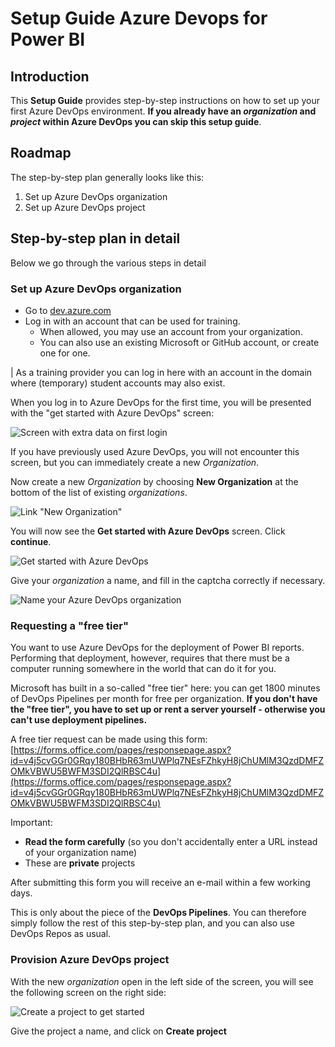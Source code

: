 # Setup Guide Azure Devops for Power BI

## Introduction

This **Setup Guide** provides step-by-step instructions on how to set up your first Azure DevOps environment. **If you already have an *organization* and *project* within Azure DevOps you can skip this setup guide**.

## Roadmap

The step-by-step plan generally looks like this:

1. Set up Azure DevOps organization
2. Set up Azure DevOps project

## Step-by-step plan in detail

Below we go through the various steps in detail

### Set up Azure DevOps organization

* Go to [dev.azure.com](https://dev.azure.com/)
* Log in with an account that can be used for training.
   * When allowed, you may use an account from your organization.
   * You can also use an existing Microsoft or GitHub account, or create one for one.

| As a training provider you can log in here with an account in the domain where (temporary) student accounts may also exist.

When you log in to Azure DevOps for the first time, you will be presented with the "get started with Azure DevOps" screen:

![Screen with extra data on first login](img/01-first-use.png)

If you have previously used Azure DevOps, you will not encounter this screen, but you can immediately create a new *Organization*.

Now create a new *Organization* by choosing **New Organization** at the bottom of the list of existing *organizations*.

![Link "New Organization"](img/02-new-organization.png)

You will now see the **Get started with Azure DevOps** screen. Click **continue**.

![Get started with Azure DevOps](img/03-get-started-with-azure-devops.png)

Give your *organization* a name, and fill in the captcha correctly if necessary.

![Name your Azure DevOps organization](img/04-name-devops-org.png)

### Requesting a "free tier"

You want to use Azure DevOps for the deployment of Power BI reports. Performing that deployment, however, requires that there must be a computer running somewhere in the world that can do it for you.

Microsoft has built in a so-called "free tier" here: you can get 1800 minutes of DevOps Pipelines per month for free per organization. **If you don't have the "free tier", you have to set up or rent a server yourself - otherwise you can't use deployment pipelines.**

A free tier request can be made using this form: [https://forms.office.com/pages/responsepage.aspx?id=v4j5cvGGr0GRqy180BHbR63mUWPlq7NEsFZhkyH8jChUMlM3QzdDMFZOMkVBWU5BWFM3SDI2QlRBSC4u](https://forms.office.com/pages/responsepage.aspx?id=v4j5cvGGr0GRqy180BHbR63mUWPlq7NEsFZhkyH8jChUMlM3QzdDMFZOMkVBWU5BWFM3SDI2QlRBSC4u)

Important:

* **Read the form carefully** (so you don't accidentally enter a URL instead of your organization name)
* These are **private** projects

After submitting this form you will receive an e-mail within a few working days.

This is only about the piece of the **DevOps Pipelines**. You can therefore simply follow the rest of this step-by-step plan, and you can also use DevOps Repos as usual.

### Provision Azure DevOps project

With the new *organization* open in the left side of the screen, you will see the following screen on the right side:

![Create a project to get started](img/05-create-project-to-get-started.png)

Give the project a name, and click on **Create project**